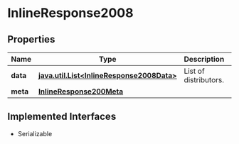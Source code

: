 

# InlineResponse2008


## Properties

Name | Type | Description | Notes
------------ | ------------- | ------------- | -------------
**data** | [**java.util.List&lt;InlineResponse2008Data&gt;**](InlineResponse2008Data.md) | List of distributors. |  [optional]
**meta** | [**InlineResponse200Meta**](InlineResponse200Meta.md) |  |  [optional]


## Implemented Interfaces

* Serializable


